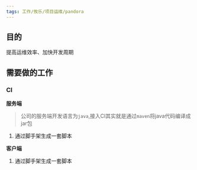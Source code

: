 ```yaml
---
tags: 工作/攸乐/项目运维/pandora
---
```


## **目的**
提高运维效率、加快开发周期

## **需要做的工作**

### **CI**
**服务端**

>公司的服务端开发语言为`java`,接入CI其实就是通过`maven`将java代码编译成jar包

1. 通过脚手架生成一套脚本


**客户端**

1. 通过脚手架生成一套脚本

